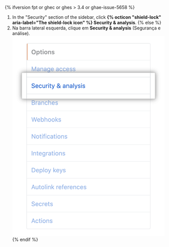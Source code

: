 {% ifversion fpt or ghec or ghes > 3.4 or ghae-issue-5658 %}
1. In the "Security" section of the sidebar, click **{% octicon "shield-lock" aria-label="The shield-lock icon" %} Security & analysis**.
{% else %}
1. Na barra lateral esquerda, clique em **Security & analysis** (Segurança e análise). ![aba de "Segurança & análise" nas configurações do repositório](/assets/images/help/repository/security-and-analysis-tab.png)
{% endif %}
